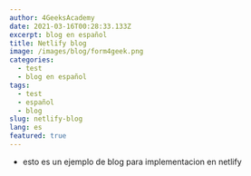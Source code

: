```yaml
---
author: 4GeeksAcademy
date: 2021-03-16T00:28:33.133Z
excerpt: blog en español
title: Netlify blog
image: /images/blog/form4geek.png
categories:
  - test
  - blog en español
tags:
  - test
  - español
  - blog
slug: netlify-blog
lang: es
featured: true
---
```

- esto es un ejemplo de blog para implementacion en netlify